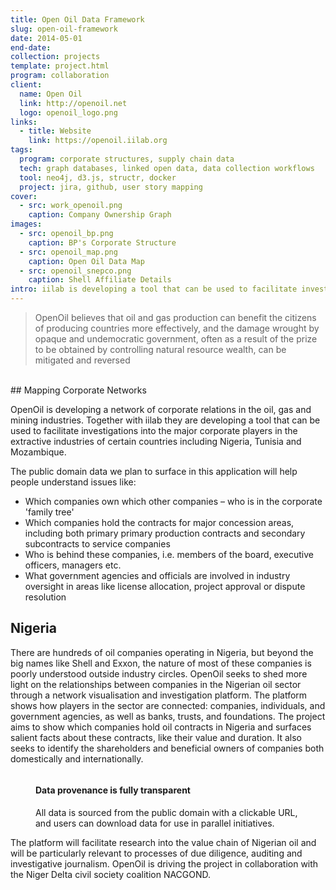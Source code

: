 ```yaml
---
title: Open Oil Data Framework
slug: open-oil-framework
date: 2014-05-01
end-date: 
collection: projects
template: project.html
program: collaboration
client: 
  name: Open Oil
  link: http://openoil.net
  logo: openoil_logo.png
links:
  - title: Website
    link: https://openoil.iilab.org
tags:
  program: corporate structures, supply chain data
  tech: graph databases, linked open data, data collection workflows
  tool: neo4j, d3.js, structr, docker
  project: jira, github, user story mapping
cover:
  - src: work_openoil.png
    caption: Company Ownership Graph
images:
  - src: openoil_bp.png
    caption: BP's Corporate Structure
  - src: openoil_map.png
    caption: Open Oil Data Map
  - src: openoil_snepco.png
    caption: Shell Affiliate Details
intro: iilab is developing a tool that can be used to facilitate investigations into the major corporate players in the extractive industries of certain countries including Nigeria, Tunisia and Mozambique. 
---
```


> OpenOil believes that oil and gas production can benefit the citizens of producing countries more effectively, and the damage wrought by opaque and undemocratic government, often as a result of the prize to be obtained by controlling natural resource wealth, can be mitigated and reversed

<br>
## Mapping Corporate Networks

OpenOil is developing a network of corporate relations in the oil, gas and mining industries. Together with iilab they are developing a tool that can be used to facilitate investigations into the major corporate players in the extractive industries of certain countries including Nigeria, Tunisia and Mozambique.

The public domain data we plan to surface in this application will help people understand issues like:
 - Which companies own which other companies – who is in the corporate 'family tree'
 - Which companies hold the contracts for major concession areas, including both primary primary production contracts and secondary subcontracts to service companies
 - Who is behind these companies, i.e. members of the board, executive officers, managers etc.
 - What government agencies and officials are involved in industry oversight in areas like license
allocation, project approval or dispute resolution

## Nigeria 

There are hundreds of oil companies operating in Nigeria, but beyond the big names like Shell and Exxon, the nature of most of these companies is poorly understood outside industry circles. OpenOil seeks to shed more light on the relationships between companies in the Nigerian oil sector through a network visualisation and investigation platform. The platform shows how players in the sector are connected: companies, individuals, and government agencies, as well as banks, trusts, and foundations. The project aims to show which companies hold oil contracts in Nigeria and surfaces salient facts about these contracts, like their value and duration. It also seeks to identify the shareholders and beneficial owners of companies both domestically and internationally. 

<figure>
  <div class="row">
    <div class="col-sm-6 col-sm-push-6">
      <img src="/assets/images/projects/openoil_provenance.png" alt="">
    </div><!-- /.col --> 
    <div class="col-sm-6 col-sm-pull-6">
      <figcaption>
        <h4>Data provenance is fully transparent</h4>
        <p>All data is sourced from the public domain with a clickable URL, and users can download data for use in parallel initiatives.</p>
      </figcaption>
    </div><!-- /.col -->    
  </div><!-- /.row -->
</figure>

The platform will facilitate research into the value chain of Nigerian oil and will be particularly relevant to processes of due diligence, auditing and investigative journalism. OpenOil is driving the project in collaboration with the Niger Delta civil society coalition NACGOND.